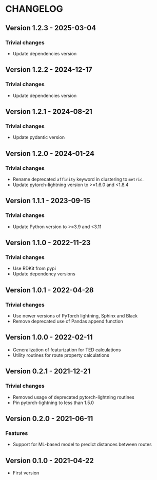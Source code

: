 # CHANGELOG

## Version 1.2.3 - 2025-03-04

### Trivial changes

- Update dependencies version

## Version 1.2.2 - 2024-12-17

### Trivial changes

- Update dependencies version

## Version 1.2.1 - 2024-08-21

### Trivial changes

- Update pydantic version


## Version 1.2.0 - 2024-01-24

### Trivial changes

- Rename deprecated `affinity` keyword in clustering to `metric`.
- Update pytorch-lightning version to >=1.6.0 and <1.8.4

## Version 1.1.1 - 2023-09-15

### Trivial changes

- Update Python version to >=3.9 and <3.11

## Version 1.1.0 - 2022-11-23

### Trivial changes

- Use RDKit from pypi
- Update dependency versions

## Version 1.0.1 - 2022-04-28

### Trivial changes

- Use newer versions of PyTorch lightning, Sphinx and Black
- Remove deprecated use of Pandas append function

## Version 1.0.0 - 2022-02-11

- Generalization of featurization for TED calculations
- Utility routines for route property calculations

## Version 0.2.1 - 2021-12-21

### Trivial changes

- Removed usage of deprecated pytorch-lightning routines
- Pin pytorch-lightning to less than 1.5.0

## Version 0.2.0 - 2021-06-11


### Features

- Support for ML-based model to predict distances between routes

## Version 0.1.0 - 2021-04-22 

- First version
